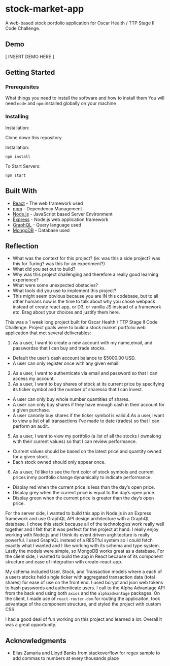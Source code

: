 # stock-market-app

A web-based stock portfolio application for Oscar Health / TTP Stage II Code Challenge.

## Demo

[ INSERT DEMO HERE ]

## Getting Started

### Prerequisites

What things you need to install the software and how to install them
You will need `node` and `npm` installed globally on your machine

### Installing

Installation:

Clone down this repository. 

Installation:

`npm install`

To Start Servers:

`npm start`

## Built With

* [React](https://reactjs.org) - The web framework used
* [npm](https://www.npmjs.com) - Dependency Management
* [Node.js](https://nodejs.org/en/) - JavaScript based Server Environment
* [Express](https://expressjs.com) - Node.js web application framework
* [GraphQL](https://graphql.org) - Query language used
* [MongoDB](https://www.mongodb.com) - Database used

## Reflection

  - What was the context for this project? (ie: was this a side project? was this for Turing? was this for an experiment?)
  - What did you set out to build?
  - Why was this project challenging and therefore a really good learning experience?
  - What were some unexpected obstacles?
  - What tools did you use to implement this project?
  - This might seem obvious because you are IN this codebase, but to all other humans now is the time to talk about why you chose webpack instead of create react app, or D3, or vanilla JS instead of a framework etc. Brag about your choices and justify them here. 

This was a 1 week long project built for Oscar Health / TTP Stage II Code Challenge. Project goals were to build a stock market portfolio web application that met several deliverables: 

  1. As a user, I want to create a new account with my name,email, and passwordso that I can buy and trade stocks.
  - Default the user’s cash account balance to $5000.00 USD.
  - A user can only register once with any given email.
  2. As a user, I want to authenticate via email and password so that I can access my account.
  3. As a user, I want to buy shares of stock at its current price by specifying its ticker symbol and the number of sharesso that I can invest.
  - A user can only buy whole number quantities of shares.
  - A user can only buy shares if they have enough cash in their account for a given purchase.
  - A user canonly buy shares if the ticker symbol is valid.4.As a user,I want to view a list of all transactions I’ve made to date (trades) so that I can perform an audit.
  5. As a user, I want to view my portfolio (a list of all the stocks I ownalong with their current values) so that I can review performance.
  - Current values should be based on the latest price and quantity owned for a given stock.
  - Each stock owned should only appear once.
  6. As a user, I’d like to see the font color of stock symbols and current prices inmy portfolio change dynamically to indicate performance.
  - Display red when the current price is less than the day’s open price.
  - Display grey when the current price is equal to the day’s open price.
  - Display green when the current price is greater than the day’s open price.
    
For the server side, I wanted to build this app in Node.js in an Express framework and use GraphQL API design architecture with a GraphQL database. I chose this stack because all of the technologies work really well together and I felt that it was perfect for the project at hand. I really enjoy working with Node.js and I think its event driven arghitecture is really powerful. I used GraphQL instead of a RESTful system so I could fetch exactly what I wanted and I like working with its schema and type system. Lastly the models were simple, so MongoDB works great as a database. For the client side, I wanted to build the app in React because of its component structure and ease of integration with create-react-app.
    
My schema included User, Stock, and Transaction models where a each of a users stocks held single ticker with aggregated transaction data (total shares) for ease of use on the front end. I used bcrypt and json web tokens to hash passwords and authenticate users. I call to the Alpha Advantage API from the back end using both `axios` and the `alphaadvantage` packages. On the client, I made use of `react-router-dom` for routing the applicaiton, took advantage of the component structure, and styled the project with custom CSS.

I had a good deal of fun working on this project and learned a lot. Overall it was a great opportunity.

## Acknowledgments

* Elias Zamaria and Lloyd Banks from stackoverflow for regex sample to add commas to numbers at every thousands place
